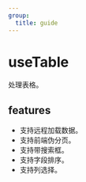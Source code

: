 ```yaml
---
group:
  title: guide
---
```


# useTable

处理表格。

## features

* 支持远程加载数据。
* 支持前端伪分页。
* 支持带搜索框。
* 支持字段排序。
* 支持列选择。

